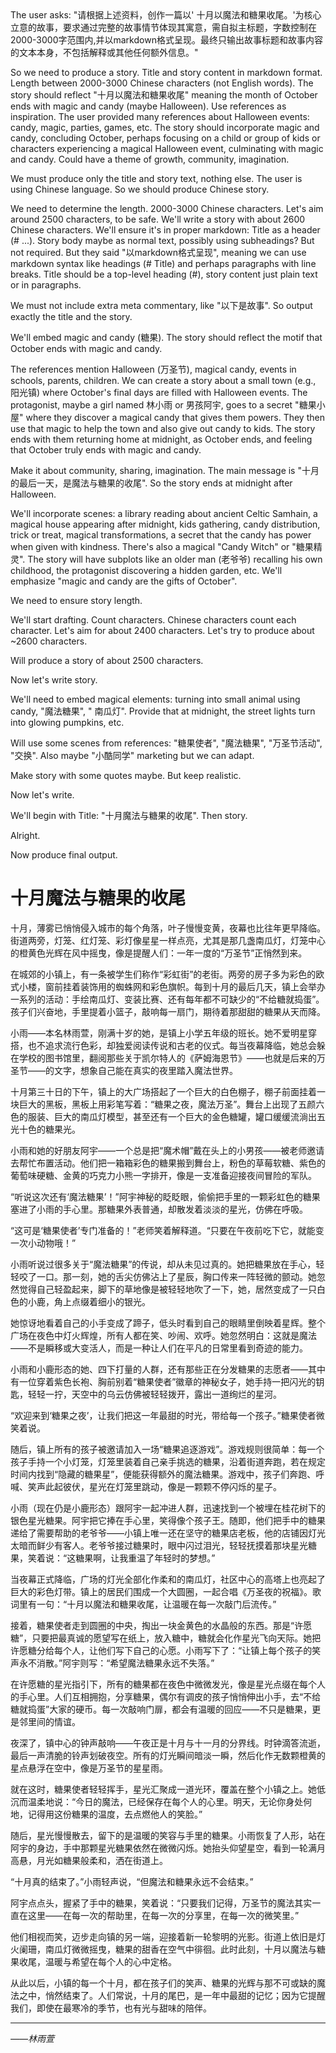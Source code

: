 <ReasoningChainRenderer>
The user asks: "请根据上述资料，创作一篇以' 十月以魔法和糖果收尾。'为核心立意的故事，要求通过完整的故事情节体现其寓意，需自拟主标题，字数控制在2000-3000字范围内,并以markdown格式呈现。最终只输出故事标题和故事内容的文本本身，不包括解释或其他任何额外信息。"

So we need to produce a story. Title and story content in markdown format. Length between 2000-3000 Chinese characters (not English words). The story should reflect "十月以魔法和糖果收尾" meaning the month of October ends with magic and candy (maybe Halloween). Use references as inspiration. The user provided many references about Halloween events: candy, magic, parties, games, etc. The story should incorporate magic and candy, concluding October, perhaps focusing on a child or group of kids or characters experiencing a magical Halloween event, culminating with magic and candy. Could have a theme of growth, community, imagination.

We must produce only the title and story text, nothing else. The user is using Chinese language. So we should produce Chinese story.

We need to determine the length. 2000-3000 Chinese characters. Let's aim around 2500 characters, to be safe. We'll write a story with about 2600 Chinese characters. We'll ensure it's in proper markdown: Title as a header (# ...). Story body maybe as normal text, possibly using subheadings? But not required. But they said "以markdown格式呈现", meaning we can use markdown syntax like headings (# Title) and perhaps paragraphs with line breaks. Title should be a top-level heading (#), story content just plain text or in paragraphs.

We must not include extra meta commentary, like "以下是故事". So output exactly the title and the story.

We'll embed magic and candy (糖果). The story should reflect the motif that October ends with magic and candy.

The references mention Halloween (万圣节), magical candy, events in schools, parents, children. We can create a story about a small town (e.g., 阳光镇) where October's final days are filled with Halloween events. The protagonist, maybe a girl named 林小雨 or 男孩阿宇, goes to a secret "糖果小屋" where they discover a magical candy that gives them powers. They then use that magic to help the town and also give out candy to kids. The story ends with them returning home at midnight, as October ends, and feeling that October truly ends with magic and candy.

Make it about community, sharing, imagination. The main message is "十月的最后一天，是魔法与糖果的收尾". So the story ends at midnight after Halloween.

We'll incorporate scenes: a library reading about ancient Celtic Samhain, a magical house appearing after midnight, kids gathering, candy distribution, trick or treat, magical transformations, a secret that the candy has power when given with kindness. There's also a magical "Candy Witch" or "糖果精灵". The story will have subplots like an older man (老爷爷) recalling his own childhood, the protagonist discovering a hidden garden, etc. We'll emphasize "magic and candy are the gifts of October".

We need to ensure story length.

We'll start drafting. Count characters. Chinese characters count each character. Let's aim for about 2400 characters. Let's try to produce about ~2600 characters.

Will produce a story of about 2500 characters.

Now let's write story.

We'll need to embed magical elements: turning into small animal using candy, "魔法糖果", " 南瓜灯". Provide that at midnight, the street lights turn into glowing pumpkins, etc.

Will use some scenes from references: "糖果使者", "魔法糖果", "万圣节活动", "交换". Also maybe "小酷同学" marketing but we can adapt.

Make story with some quotes maybe. But keep realistic.

Now let's write.

We'll begin with Title: "十月魔法与糖果的收尾". Then story.

Alright.

Now produce final output.
</ReasoningChainRenderer>

# 十月魔法与糖果的收尾

十月，薄雾已悄悄侵入城市的每个角落，叶子慢慢变黄，夜幕也比往年更早降临。街道两旁，灯笼、红灯笼、彩灯像星星一样点亮，尤其是那几盏南瓜灯，灯笼中心的橙黄色光辉在风中摇曳，像是提醒人们：一年一度的“万圣节”正悄然到来。

在城郊的小镇上，有一条被学生们称作“彩虹街”的老街。两旁的房子多为彩色的欧式小楼，窗前挂着装饰用的蜘蛛网和彩色旗帜。每到十月的最后几天，镇上会举办一系列的活动：手绘南瓜灯、变装比赛、还有每年都不可缺少的“不给糖就捣蛋”。孩子们兴奋地，手里提着小篮子，敲响每一扇门，期待着那甜甜的糖果从天而降。

小雨——本名林雨萱，刚满十岁的她，是镇上小学五年级的班长。她不爱明星穿搭，也不追求流行色彩，却独爱阅读传说和古老的仪式。每当夜幕降临，她总会躲在学校的图书馆里，翻阅那些关于凯尔特人的《萨姆海恩节》——也就是后来的万圣节——的文字，想象自己能在真实的夜里踏入魔法世界。

十月第三十日的下午，镇上的大广场搭起了一个巨大的白色棚子，棚子前面挂着一块巨大的黑板，黑板上用彩笔写着：“糖果之夜，魔法万圣”。舞台上出现了五颜六色的服装、巨大的南瓜灯模型，甚至还有一个巨大的金色糖罐，罐口缓缓流淌出五光十色的糖果光。

小雨和她的好朋友阿宇——一个总是把“魔术帽”戴在头上的小男孩——被老师邀请去帮忙布置活动。他们把一箱箱彩色的糖果搬到舞台上，粉色的草莓软糖、紫色的葡萄味硬糖、金黄的巧克力小熊一字排开，像是一支准备迎接夜间冒险的军队。

“听说这次还有‘魔法糖果’！”阿宇神秘的眨眨眼，偷偷把手里的一颗彩虹色的糖果塞进了小雨的手心里。那糖果外表普通，却散发着淡淡的星光，仿佛在呼吸。

“这可是‘糖果使者’专门准备的！”老师笑着解释道。“只要在午夜前吃下它，就能变一次小动物哦！”

小雨听说过很多关于“魔法糖果”的传说，却从未见过真的。她把糖果放在手心，轻轻咬了一口。那一刻，她的舌尖仿佛沾上了星辰，胸口传来一阵轻微的颤动。她忽然觉得自己轻盈起来，脚下的草地像是被轻轻地吹了一下，她，居然变成了一只白色的小鹿，角上点缀着细小的银光。

她惊讶地看着自己的小手变成了蹄子，低头时看到自己的眼睛里倒映着星辉。整个广场在夜色中灯火辉煌，所有人都在笑、吵闹、欢呼。她忽然明白：这就是魔法——不是瞬移或大变活人，而是一种让人们在平凡的日常里看到奇迹的能力。

小雨和小鹿形态的她、四下打量的人群，还有那些正在分发糖果的志愿者——其中有一位穿着紫色长袍、胸前别着“糖果使者”徽章的神秘女子，她手持一把闪光的钥匙，轻轻一拧，天空中的乌云仿佛被轻轻拨开，露出一道绚烂的星河。

“欢迎来到‘糖果之夜’，让我们把这一年最甜的时光，带给每一个孩子。”糖果使者微笑着说。

随后，镇上所有的孩子被邀请加入一场“糖果追逐游戏”。游戏规则很简单：每一个孩子手持一个小灯笼，灯笼里装着自己亲手挑选的糖果，沿着街道奔跑，若在规定时间内找到“隐藏的糖果星”，便能获得额外的魔法糖果。游戏中，孩子们奔跑、呼喊、笑声此起彼伏，星光在灯笼里跳动，像是一颗颗不停闪烁的星子。

小雨（现在仍是小鹿形态）跟阿宇一起冲进人群，迅速找到一个被埋在桂花树下的银色星光糖果。阿宇把它捧在手心里，笑得像个孩子王。随即，他们把手中的糖果递给了需要帮助的老爷爷——小镇上唯一还在坚守的糖果店老板，他的店铺因灯光太暗而鲜少有客人。老爷爷接过糖果时，眼中闪过泪光，轻轻抚摸着那块星光糖果，笑着说：“这糖果啊，让我重温了年轻时的梦想。”

当夜幕正式降临，广场的灯光全部化作柔和的南瓜灯，社区中心的高塔上也亮起了巨大的彩色灯带。镇上的居民们围成一个大圆圈，一起合唱《万圣夜的祝福》。歌词里有一句：“十月以魔法和糖果收尾，让温暖在每一次敲门后流传。”

接着，糖果使者走到圆圈的中央，掏出一块金黄色的水晶般的东西。那是“许愿糖”，只要把最真诚的愿望写在纸上，放入糖中，糖就会化作星光飞向天际。她把许愿糖分给每个人，让他们写下自己的心愿。小雨写下了：“让镇上每个孩子的笑声永不消散。”阿宇则写：“希望魔法糖果永远不失落。”

在许愿糖的星光指引下，所有的糖果都在夜色中微微发光，像是星光点缀在每个人的手心里。人们互相拥抱，分享糖果，偶尔有调皮的孩子悄悄伸出小手，去“不给糖就捣蛋”大家的硬币。每一次敲响门扉，都会有温暖的回应——不只是糖果，更是邻里间的情谊。

夜深了，镇中心的钟声敲响——午夜正是十月与十一月的分界线。时钟滴答流逝，最后一声清脆的铃声划破夜空。所有的灯光瞬间暗淡一瞬，然后化作无数颗橙黄的星点悬浮在空中，像是万圣节的星星雨。

就在这时，糖果使者轻轻挥手，星光汇聚成一道光环，覆盖在整个小镇之上。她低沉而温柔地说：“今日的魔法，已经保存在每个人的心里。明天，无论你身处何地，记得用这份糖果的温度，去点燃他人的笑脸。”

随后，星光慢慢散去，留下的是温暖的笑容与手里的糖果。小雨恢复了人形，站在阿宇的身边，手中那颗星光糖果依然在微微闪烁。她抬头仰望星空，看到一轮满月高悬，月光如糖果般柔和，洒在街道上。

“十月真的结束了。”小雨轻声说，“但魔法和糖果永远不会结束。”

阿宇点点头，握紧了手中的糖果，笑着说：“只要我们记得，万圣节的魔法其实一直在这里——在每一次的帮助里，在每一次的分享里，在每一次的微笑里。”

他们相视而笑，迈步走向镇的另一端，迎接着新一轮黎明的光影。街道上依旧是灯火阑珊，南瓜灯微微摇曳，糖果的甜香在空气中徘徊。此时此刻，十月以魔法与糖果收尾，温暖与希望在每个人的心中定格。

从此以后，小镇的每一个十月，都在孩子们的笑声、糖果的光辉与那不可或缺的魔法之中，悄然结束了。人们常说，十月的尾巴，是一年中最甜的记忆；因为它提醒我们，即使在最寒冷的季节，也有光与甜味的陪伴。

---

*——林雨萱*